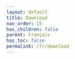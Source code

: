 ```yaml
---
layout: default
title: Download
nav_order: 15
has_children: false
parent: Français
has_toc: false
permalink: /fr/download
---
```

